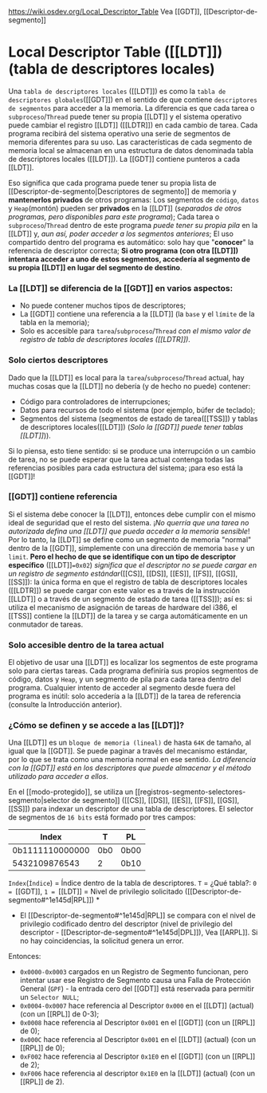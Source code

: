 https://wiki.osdev.org/Local_Descriptor_Table
Vea [[GDT]], [[Descriptor-de-segmento]]
# Local Descriptor Table ([[LDT]]) (tabla de descriptores locales)
Una `tabla de descriptores locales` ([[LDT]]) es como la `tabla de descriptores globales`([[GDT]]) en el sentido de que contiene `descriptores de segmentos` para acceder a la memoria. La diferencia es que cada tarea o `subproceso`/`Thread` puede tener su propia [[LDT]] y el sistema operativo puede cambiar el registro [[LDT]] ([[LDTR]]) en cada cambio de tarea.
Cada programa recibirá del sistema operativo una serie de segmentos de memoria diferentes para su uso. Las características de cada segmento de memoria local se almacenan en una estructura de datos denominada tabla de descriptores locales ([[LDT]]). La [[GDT]] contiene punteros a cada [[LDT]].

Eso significa que cada programa puede tener su propia lista de [[Descriptor-de-segmento|Descriptores de segmento]]
de memoria y __mantenerlos privados__ de otros programas:
Los segmentos de `código`, `datos` y `Heap`(montón) pueden ser **privados** en la [[LDT]] (_separados de otros programas, pero disponibles para este programa_); 
Cada tarea o `subproceso`/`Thread` dentro de este programa _puede tener su propia pila_ en la [[LDT]] y, _aun así, poder acceder a los segmentos anteriores_; 
El uso compartido dentro del programa es automático: solo hay que "__conocer__" la referencia de descriptor correcta; **Si otro programa (con otra [[LDT]]) intentara acceder a uno de estos segmentos, accedería al segmento de su propia [[LDT]] en lugar del segmento de destino**.

### La [[LDT]] se diferencia de la [[GDT]] en varios aspectos:
- No puede contener muchos tipos de descriptores;
- La [[GDT]] contiene una referencia a la [[LDT]] (la `base` y el `límite` de la tabla en la memoria);
- Solo es accesible para `tarea`/`subproceso`/`Thread` _con el mismo valor de registro de tabla de descriptores locales ([[LDTR]])_.

### Solo ciertos descriptores

Dado que la [[LDT]] es local para la `tarea`/`subproceso`/`Thread` actual, hay muchas cosas que la [[LDT]] no debería (y de hecho no puede) contener:

- Código para controladores de interrupciones;
- Datos para recursos de todo el sistema (por ejemplo, búfer de teclado);
- Segmentos del sistema (segmentos de estado de tarea([[TSS]]) y tablas de descriptores locales([[LDT]]) (_Solo la [[GDT]] puede tener tablas [[LDT]]_)).

Si lo piensa, esto tiene sentido: si se produce una interrupción o un cambio de tarea, no se puede esperar que la tarea actual contenga todas las referencias posibles para cada estructura del sistema; ¡para eso está la [[GDT]]!

### [[GDT]] contiene referencia
Si el sistema debe conocer la [[LDT]], entonces debe cumplir con el mismo ideal de seguridad que el resto del sistema. ¡_No querría que una tarea no autorizada defina una [[LDT]] que pueda acceder a la memoria sensible_! Por lo tanto, la [[LDT]] se define como un segmento de memoria "normal" dentro de la [[GDT]], simplemente con una dirección de memoria `base` y un `limit`. __Pero el hecho de que se identifique con un tipo de descriptor específico__ ([[LDT]]`=0x02`) _significa que el descriptor no se puede cargar en un registro de segmento estándar_([[CS]], [[DS]], [[ES]], [[FS]], [[GS]], [[SS]]): la única forma en que el registro de tabla de descriptores locales ([[LDTR]]) se puede cargar con este valor es a través de la instrucción [[LLDT]] o a través de un segmento de estado de tarea ([[TSS]]); así es: si utiliza el mecanismo de asignación de tareas de hardware del i386, el [[TSS]] contiene la [[LDT]] de la tarea y se carga automáticamente en un conmutador de tareas.

### Solo accesible dentro de la tarea actual
El objetivo de usar una [[LDT]] es localizar los segmentos de este programa solo para ciertas tareas. Cada programa definiría sus propios segmentos de código, datos y `Heap`, y un segmento de pila para cada tarea dentro del programa. Cualquier intento de acceder al segmento desde fuera del programa es inútil: solo accedería a la [[LDT]] de la tarea de referencia (consulte la Introducción anterior).

### ¿Cómo se definen y se accede a las [[LDT]]?
Una [[LDT]] es un `bloque de memoria (lineal)` de hasta `64K` de tamaño, al igual que la [[GDT]]. Se puede paginar a través del mecanismo estándar, por lo que se trata como una memoria normal en ese sentido. _La diferencia con la [[GDT]] está en los descriptores que puede almacenar y el método utilizado para acceder a ellos_.

En el [[modo-protegido]], se utiliza un [[registros-segmento-selectores-segmento|selector de segmento]] ([[CS]], [[DS]], [[ES]], [[FS]], [[GS]], [[SS]]) para indexar un descriptor de una tabla de descriptores. El selector de segmentos de `16 bits` está formado por tres campos:

| Index           | T   | PL   |
| --------------- | --- | ---- |
| 0b1111110000000 | 0b0 | 0b00 |
| 5432109876543   | 2   | 0b10 |
`Index`(`Índice`) = Índice dentro de la tabla de descriptores.
`T` = ¿Qué tabla?: `0 = `[[GDT]], `1 = `[[LDT]]
 = Nivel de privilegio solicitado ([[Descriptor-de-segmento#^1e145d|RPL]]) *
* El [[Descriptor-de-segmento#^1e145d|RPL]] se compara con el nivel de privilegio codificado dentro del descriptor (nivel de privilegio del descriptor - [[Descriptor-de-segmento#^1e145d|DPL]]), Vea [[ARPL]].
Si no hay coincidencias, la solicitud genera un error.

Entonces:
- `0x0000-0x0003` cargados en un Registro de Segmento funcionan, pero intentar usar ese Registro de Segmento causa una Falla de Protección General (`GPF`) - la entrada cero del [[GDT]] está reservada para permitir un `Selector NULL`;
- `0x0004-0x0007` hace referencia al Descriptor `0x000` en el [[LDT]] (actual) (con un [[RPL]] de 0-3);
- `0x0008` hace referencia al Descriptor `0x001` en el [[GDT]] (con un [[RPL]] de 0);
- `0x000C` hace referencia al Descriptor `0x001` en el [[LDT]] (actual) (con un [[RPL]] de 0);
- `0xF002` hace referencia al Descriptor `0x1E0` en el [[GDT]] (con un [[RPL]] de 2);
- `0xF006` hace referencia al descriptor `0x1E0` en la [[LDT]] (actual) (con un [[RPL]] de 2).